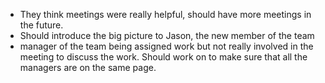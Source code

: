 - They think meetings were really helpful, should have more meetings in the future.
- Should introduce the big picture to Jason, the new member of the team
- manager of the team being assigned work but not really involved in the meeting to discuss the work. Should work on to make sure that all the managers are on the same page. 
